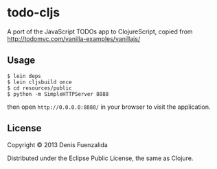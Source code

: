 # todo-cljs

A port of the JavaScript TODOs app to ClojureScript, copied from http://todomvc.com/vanilla-examples/vanillajs/

## Usage

```
$ lein deps
$ lein cljsbuild once
$ cd resources/public
$ python -m SimpleHTTPServer 8888
```

then open `http://0.0.0.0:8888/` in your browser to visit the application.

## License

Copyright © 2013 Denis Fuenzalida

Distributed under the Eclipse Public License, the same as Clojure.
